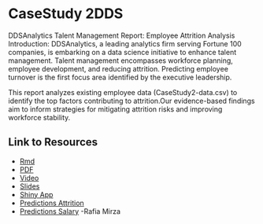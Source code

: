 # CaseStudy 2DDS

DDSAnalytics Talent Management Report: Employee Attrition Analysis Introduction: DDSAnalytics, a leading analytics firm serving Fortune 100 companies, is embarking on a data science initiative to enhance talent management. Talent management encompasses workforce planning, employee development, and reducing attrition. Predicting employee turnover is the first focus area identified by the executive leadership.

This report analyzes existing employee data (CaseStudy2-data.csv) to identify the top factors contributing to attrition.Our evidence-based findings aim to inform strategies for mitigating attrition risks and improving workforce stability.

## Link to Resources
* [Rmd](https://github.com/librarianrafia/CaseStudy2DDS/blob/main/DDSCode.RMD)
* [PDF](https://github.com/librarianrafia/CaseStudy2DDS/blob/main/DDSCode.pdf)
* [Video]()
* [Slides](https://github.com/librarianrafia/CaseStudy2DDS/blob/main/DDSReport.pdf)
* [Shiny App](https://librarianrafia.shinyapps.io/JobAttrition/)
* [Predictions Attrition](https://github.com/librarianrafia/CaseStudy2DDS/blob/main/Case2PredictionsMirzaAttrition.csv)
* [Predictions Salary](https://github.com/librarianrafia/CaseStudy2DDS/blob/main/Case2PredictionsMirzaSalary.csv)
-Rafia Mirza

